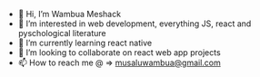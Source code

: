 - 👋 Hi, I’m Wambua Meshack
- 👀 I’m interested in web development, everything JS, react and pyschological literature
- 🌱 I’m currently learning react native
- 💞️ I’m looking to collaborate on react web app projects
- 📫 How to reach me @ => musaluwambua@gmail.com

<!---
wambua-iv/wambua-iv is a ✨ special ✨ repository because its `README.md` (this file) appears on your GitHub profile.
You can click the Preview link to take a look at your changes.
--->
